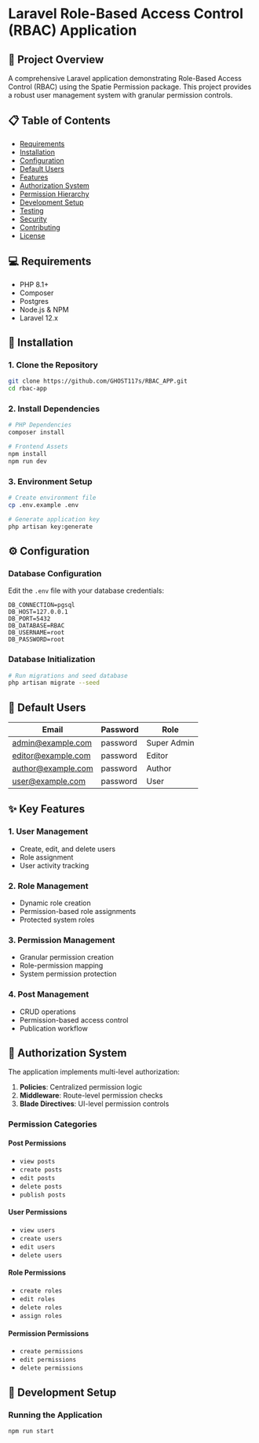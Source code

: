 # Laravel Role-Based Access Control (RBAC) Application

## 🚀 Project Overview

A comprehensive Laravel application demonstrating Role-Based Access Control (RBAC) using the Spatie Permission package. This project provides a robust user management system with granular permission controls.

## 📋 Table of Contents

- [Requirements](#-requirements)
- [Installation](#-installation)
- [Configuration](#-configuration)
- [Default Users](#-default-users)
- [Features](#-key-features)
- [Authorization System](#-authorization-system)
- [Permission Hierarchy](#-permission-hierarchy)
- [Development Setup](#-development-setup)
- [Testing](#-testing)
- [Security](#-security)
- [Contributing](#-contributing)
- [License](#-license)

## 💻 Requirements

- PHP 8.1+
- Composer
- Postgres
- Node.js & NPM
- Laravel 12.x

## 🔧 Installation

### 1. Clone the Repository
```bash
git clone https://github.com/GHOST117s/RBAC_APP.git
cd rbac-app
```

### 2. Install Dependencies
```bash
# PHP Dependencies
composer install

# Frontend Assets
npm install
npm run dev
```

### 3. Environment Setup
```bash
# Create environment file
cp .env.example .env

# Generate application key
php artisan key:generate
```

## ⚙️ Configuration

### Database Configuration
Edit the `.env` file with your database credentials:
```env
DB_CONNECTION=pgsql
DB_HOST=127.0.0.1
DB_PORT=5432
DB_DATABASE=RBAC
DB_USERNAME=root
DB_PASSWORD=root
```

### Database Initialization
```bash
# Run migrations and seed database
php artisan migrate --seed
```

## 👥 Default Users

| Email | Password | Role |
|-------|----------|------|
| admin@example.com | password | Super Admin |
| editor@example.com | password | Editor |
| author@example.com | password | Author |
| user@example.com | password | User |

## ✨ Key Features

### 1. User Management
- Create, edit, and delete users
- Role assignment
- User activity tracking

### 2. Role Management
- Dynamic role creation
- Permission-based role assignments
- Protected system roles

### 3. Permission Management
- Granular permission creation
- Role-permission mapping
- System permission protection

### 4. Post Management
- CRUD operations
- Permission-based access control
- Publication workflow

## 🔐 Authorization System

The application implements multi-level authorization:

1. **Policies**: Centralized permission logic
2. **Middleware**: Route-level permission checks
3. **Blade Directives**: UI-level permission controls

### Permission Categories

#### Post Permissions
- `view posts`
- `create posts`
- `edit posts`
- `delete posts`
- `publish posts`

#### User Permissions
- `view users`
- `create users`
- `edit users`
- `delete users`

#### Role Permissions
- `create roles`
- `edit roles`
- `delete roles`
- `assign roles`

#### Permission Permissions
- `create permissions`
- `edit permissions`
- `delete permissions`

## 🚀 Development Setup

### Running the Application
```bash
npm run start
```



